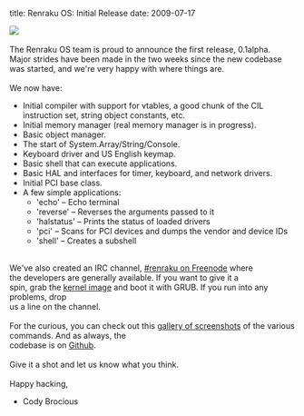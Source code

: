title: Renraku OS: Initial Release
date: 2009-07-17

![][1]   
   
The Renraku OS team is proud to announce the first release, 0.1alpha.   
Major strides have been made in the two weeks since the new codebase   
was started, and we're very happy with where things are.   
   
We now have:

 [1]: http://i30.tinypic.com/xo1ts8.jpg

*   Initial compiler with support for vtables, a good chunk of the CIL instruction set, string object constants, etc.
*   Initial memory manager (real memory manager is in progress).
*   Basic object manager.
*   The start of System.Array/String/Console.
*   Keyboard driver and US English keymap.
*   Basic shell that can execute applications.
*   Basic HAL and interfaces for timer, keyboard, and network drivers.
*   Initial PCI base class.
*   A few simple applications: 
    *   'echo' – Echo terminal
    *   'reverse' – Reverses the arguments passed to it
    *   'halstatus' – Prints the status of loaded drivers
    *   'pci' – Scans for PCI devices and dumps the vendor and device IDs
    *   'shell' – Creates a subshell

  
   
We've also created an IRC channel, [#renraku on Freenode][2] where   
the developers are generally available. If you want to give it a   
spin, grab the [kernel image][3] and boot it with GRUB. If you run into any problems, drop   
us a line on the channel.   
   
For the curious, you can check out this [gallery of screenshots][4] of the various commands. And as always, the   
codebase is on [Github][5].   
   
Give it a shot and let us know what you think.   
   
Happy hacking,   
- Cody Brocious

 [2]: irc://irc.freenode.net/renraku/
 [3]: http://cloud.github.com/downloads/daeken/RenrakuOS/Renraku_v0_1a.bin
 [4]: http://picasaweb.google.com/cody.brocious/RenrakuV01alpha#
 [5]: http://github.com/daeken/RenrakuOS/tree/master
